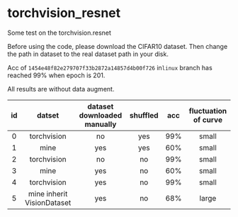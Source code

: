 # torchvision_resnet
Some test on the torchvision.resnet

Before using the code, please download the CIFAR10 dataset. Then change the path in dataset to the real dataset path in your disk.

Acc of `1454e48f82e279707f33b2872a14857d4b00f726` in`linux` branch has reached 99% when epoch is 201.

All results are without data augment.

id|datset | dataset downloaded manually | shuffled | acc|fluctuation of curve
:--------------:|:--------------:|:---------:|:-------:|:-------:|:-------:
0|torchvision   | no | yes |99%|small
1|mine  | yes  | yes | 60%|small
2|torchvision   | no | no |99%|small
3|mine  | yes  | no | 60%|small
4|torchvision   | yes | no |99%|small
5|mine inherit VisionDataset   | yes | no |68%|large